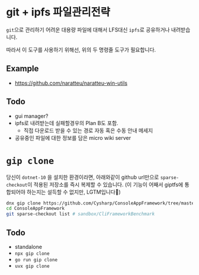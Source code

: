 # git + ipfs 파일관리전략

`git`으로 관리하기 어려운 대용량 파일에 대해서 LFS대신 `ipfs`로 공유하거나 내려받습니다.

따라서 이 도구를 사용하기 위해선, 위의 두 명령줄 도구가 필요합니다.

## Example

- https://github.com/naratteu/naratteu-win-utils

## Todo

- gui manager?
- ipfs로 내려받는데 실패할경우의 Plan B도 포함.
    - 직접 다운로드 받을 수 있는 경로 자동 혹은 수동 안내 메세지
- 공유중인 파일에 대한 정보를 담은 micro wiki server

# `gip clone`

당신이 `dotnet-10` 을 설치한 환경이라면, 아래와같이 github url만으로 `sparse-checkout`이 적용된 저장소를 즉시 복제할 수 있습니다. (이 기능이 어째서 giptfs에 통합되어야 하는지는 설득할 수 없지만, LGTM입니다🤪)

```bash
dnx gip clone https://github.com/Cysharp/ConsoleAppFramework/tree/master/sandbox/CliFrameworkBenchmark
cd ConsoleAppFramework
git sparse-checkout list # sandbox/CliFrameworkBenchmark
```

## Todo

- standalone
- `npx gip clone`
- `go run gip clone`
- `uvx gip clone`
